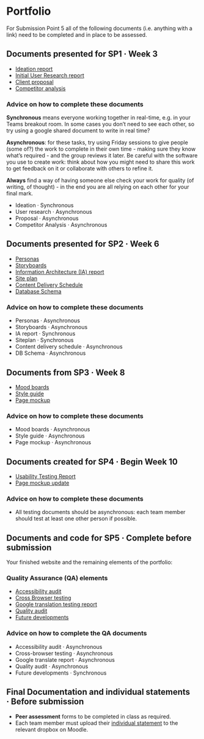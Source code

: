 # Portfolio

For Submission Point 5 all of the following documents (i.e. anything with a link) need to be completed and in place to be assessed.

## Documents presented for SP1 · Week 3

- [Ideation report](1_User_and_Competitor_Research/ideation.md)
- [Initial User Research report](1_User_and_Competitor_Research/user-research.md)
- [Client proposal](1_User_and_Competitor_Research/proposal.md)
- [Competitor analysis](1_User_and_Competitor_Research/competitor-analysis.docx)

### Advice on how to complete these documents

**Synchronous** means everyone working together in real-time, e.g. in your Teams breakout room. In some cases you don’t need to see each other, so try using a google shared document to write in real time?

**Asynchronous**: for these tasks, try using Friday sessions to give people (some of?) the work to complete in their own time - making sure they know what’s required - and the group reviews it later. Be careful with the software you use to create work: think about how you might need to share this work to get feedback on it or collaborate with others to refine it.

**Always** find a way of having someone else check your work for quality (of writing, of thought) - in the end you are all relying on each other for your final mark.

- Ideation · Synchronous
- User research · Asynchronous
- Proposal · Asynchronous
- Competitor Analysis · Asynchronous

## Documents presented for SP2 · Week 6

- [Personas](1_User_and_Competitor_Research/personas.md)
- [Storyboards](1_User_and_Competitor_Research/storyboards.md)
- [Information Architecture (IA) report](2_IA_and_Content_Strategy/ia-report.md)
- [Site plan](2_IA_and_Content_Strategy/siteplan.md)
- [Content Delivery Schedule](2_IA_and_Content_Strategy/content-delivery-schedule.xlsx)
- [Database Schema](2_IA_and_Content_Strategy/schema.pdf)

### Advice on how to complete these documents

- Personas · Asynchronous
- Storyboards · Asynchronous
- IA report · Synchronous
- Siteplan · Synchronous
- Content delivery schedule · Asynchronous
- DB Schema · Asynchronous

## Documents from SP3 · Week 8

- [Mood boards](3_Design_&_Prototyping/mood-boards.md)
- [Style guide](3_Design_&_Prototyping/styleguide/style_guide.html)
- [Page mockup](3_Design_&_Prototyping/page-mockup.md)

### Advice on how to complete these documents

- Mood boards · Asynchronous
- Style guide · Asynchronous
- Page mockup · Asynchronous

## Documents created for SP4 · Begin Week 10

- [Usability Testing Report](4_Usability_Testing/usability_testing_report.md)
- [Page mockup update](4_Usability_Testing/page-mockup-update.md)

### Advice on how to complete these documents

- All testing documents should be asynchronous: each team member should test at least one other person if possible.

## Documents and code for SP5 · Complete before submission

Your finished website and the remaining elements of the portfolio:

### Quality Assurance (QA) elements

- [Accessibility audit](5_QA_and_The_Guide/accessibility.pdf)
- [Cross Browser testing](5_QA_and_The_Guide/browser_testing.md)
- [Google translation testing report](5_QA_and_The_Guide/internationalisation.md)
- [Quality audit](5_QA_and_The_Guide/quality_audit.md)
- [Future developments](5_QA_and_The_Guide/future.md)

### Advice on how to complete the QA documents

- Accessibility audit · Asynchronous
- Cross-browser testing · Asynchronous
- Google translate report · Asynchronous
- Quality audit · Asynchronous
- Future developments · Synchronous

## Final Documentation and individual statements · Before submission

- **Peer assessment** forms to be completed in class as required.
- Each team member must upload their [individual statement](5_QA_and_The_Guide/individual_statement.docx) to the relevant dropbox on Moodle.
